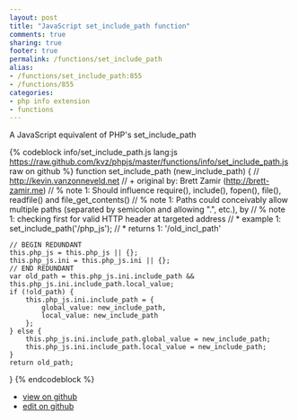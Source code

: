 ```yaml
---
layout: post
title: "JavaScript set_include_path function"
comments: true
sharing: true
footer: true
permalink: /functions/set_include_path
alias:
- /functions/set_include_path:855
- /functions/855
categories:
- php info extension
- functions
---
```

A JavaScript equivalent of PHP's set_include_path

<!-- more -->

{% codeblock info/set_include_path.js lang:js https://raw.github.com/kvz/phpjs/master/functions/info/set_include_path.js raw on github %}
function set_include_path (new_include_path) {
    // http://kevin.vanzonneveld.net
    // +   original by: Brett Zamir (http://brett-zamir.me)
    // %          note 1: Should influence require(), include(), fopen(), file(), readfile() and file_get_contents()
    // %          note 1: Paths could conceivably allow multiple paths (separated by semicolon and allowing ".", etc.), by
    // %          note 1: checking first for valid HTTP header at targeted address
    // *     example 1: set_include_path('/php_js');
    // *     returns 1: '/old_incl_path'

    // BEGIN REDUNDANT
    this.php_js = this.php_js || {};
    this.php_js.ini = this.php_js.ini || {};
    // END REDUNDANT
    var old_path = this.php_js.ini.include_path && this.php_js.ini.include_path.local_value;
    if (!old_path) {
        this.php_js.ini.include_path = {
            global_value: new_include_path,
            local_value: new_include_path
        };
    } else {
        this.php_js.ini.include_path.global_value = new_include_path;
        this.php_js.ini.include_path.local_value = new_include_path;
    }
    return old_path;
}
{% endcodeblock %}

 - [view on github](https://github.com/kvz/phpjs/blob/master/functions/info/set_include_path.js)
 - [edit on github](https://github.com/kvz/phpjs/edit/master/functions/info/set_include_path.js)

